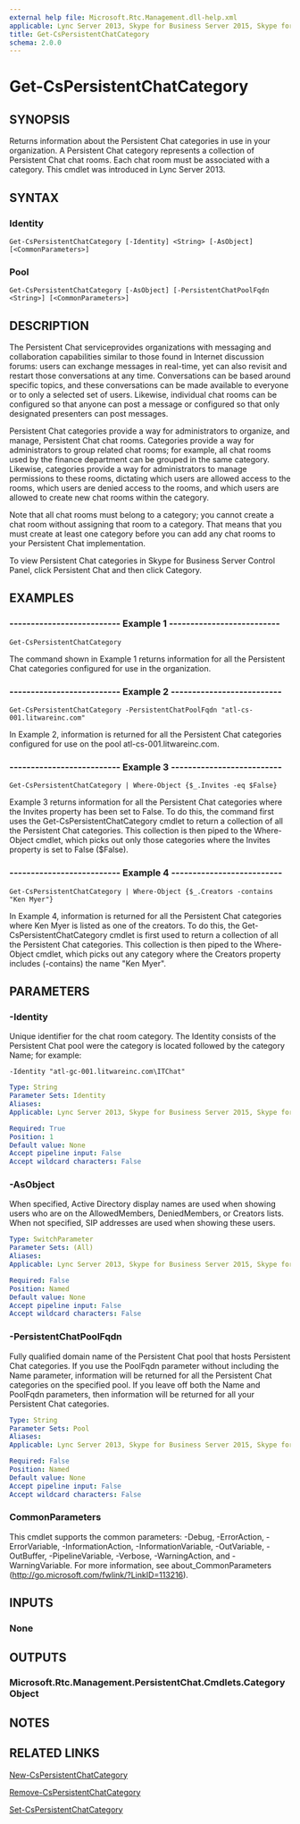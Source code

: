 ```yaml
---
external help file: Microsoft.Rtc.Management.dll-help.xml
applicable: Lync Server 2013, Skype for Business Server 2015, Skype for Business Server 2019
title: Get-CsPersistentChatCategory
schema: 2.0.0
---
```


# Get-CsPersistentChatCategory

## SYNOPSIS
Returns information about the Persistent Chat categories in use in your organization.
A Persistent Chat category represents a collection of Persistent Chat chat rooms.
Each chat room must be associated with a category.
This cmdlet was introduced in Lync Server 2013.


## SYNTAX

### Identity
```
Get-CsPersistentChatCategory [-Identity] <String> [-AsObject] [<CommonParameters>]
```

### Pool
```
Get-CsPersistentChatCategory [-AsObject] [-PersistentChatPoolFqdn <String>] [<CommonParameters>]
```

## DESCRIPTION
The Persistent Chat serviceprovides organizations with messaging and collaboration capabilities similar to those found in Internet discussion forums: users can exchange messages in real-time, yet can also revisit and restart those conversations at any time.
Conversations can be based around specific topics, and these conversations can be made available to everyone or to only a selected set of users.
Likewise, individual chat rooms can be configured so that anyone can post a message or configured so that only designated presenters can post messages.

Persistent Chat categories provide a way for administrators to organize, and manage, Persistent Chat chat rooms.
Categories provide a way for administrators to group related chat rooms; for example, all chat rooms used by the finance department can be grouped in the same category.
Likewise, categories provide a way for administrators to manage permissions to these rooms, dictating which users are allowed access to the rooms, which users are denied access to the rooms, and which users are allowed to create new chat rooms within the category.

Note that all chat rooms must belong to a category; you cannot create a chat room without assigning that room to a category.
That means that you must create at least one category before you can add any chat rooms to your Persistent Chat implementation.

To view Persistent Chat categories in Skype for Business Server Control Panel, click Persistent Chat and then click Category.



## EXAMPLES

### -------------------------- Example 1 --------------------------
```
Get-CsPersistentChatCategory
```

The command shown in Example 1 returns information for all the Persistent Chat categories configured for use in the organization.

### -------------------------- Example 2 --------------------------
```
Get-CsPersistentChatCategory -PersistentChatPoolFqdn "atl-cs-001.litwareinc.com"
```

In Example 2, information is returned for all the Persistent Chat categories configured for use on the pool atl-cs-001.litwareinc.com.

### -------------------------- Example 3 --------------------------
```
Get-CsPersistentChatCategory | Where-Object {$_.Invites -eq $False}
```

Example 3 returns information for all the Persistent Chat categories where the Invites property has been set to False.
To do this, the command first uses the Get-CsPersistentChatCategory cmdlet to return a collection of all the Persistent Chat categories.
This collection is then piped to the Where-Object cmdlet, which picks out only those categories where the Invites property is set to False ($False).

### -------------------------- Example 4 --------------------------
```
Get-CsPersistentChatCategory | Where-Object {$_.Creators -contains "Ken Myer"}
```

In Example 4, information is returned for all the Persistent Chat categories where Ken Myer is listed as one of the creators.
To do this, the Get-CsPersistentChatCategory cmdlet is first used to return a collection of all the Persistent Chat categories.
This collection is then piped to the Where-Object cmdlet, which picks out any category where the Creators property includes (-contains) the name "Ken Myer".


## PARAMETERS

### -Identity
Unique identifier for the chat room category.
The Identity consists of the Persistent Chat pool were the category is located followed by the category Name; for example:

`-Identity "atl-gc-001.litwareinc.com\ITChat"`

```yaml
Type: String
Parameter Sets: Identity
Aliases: 
Applicable: Lync Server 2013, Skype for Business Server 2015, Skype for Business Server 2019

Required: True
Position: 1
Default value: None
Accept pipeline input: False
Accept wildcard characters: False
```

### -AsObject
When specified, Active Directory display names are used when showing users who are on the AllowedMembers, DeniedMembers, or Creators lists.
When not specified, SIP addresses are used when showing these users.

```yaml
Type: SwitchParameter
Parameter Sets: (All)
Aliases: 
Applicable: Lync Server 2013, Skype for Business Server 2015, Skype for Business Server 2019

Required: False
Position: Named
Default value: None
Accept pipeline input: False
Accept wildcard characters: False
```

### -PersistentChatPoolFqdn
Fully qualified domain name of the Persistent Chat pool that hosts Persistent Chat categories.
If you use the PoolFqdn parameter without including the Name parameter, information will be returned for all the Persistent Chat categories on the specified pool.
If you leave off both the Name and PoolFqdn parameters, then information will be returned for all your Persistent Chat categories.

```yaml
Type: String
Parameter Sets: Pool
Aliases: 
Applicable: Lync Server 2013, Skype for Business Server 2015, Skype for Business Server 2019

Required: False
Position: Named
Default value: None
Accept pipeline input: False
Accept wildcard characters: False
```

### CommonParameters
This cmdlet supports the common parameters: -Debug, -ErrorAction, -ErrorVariable, -InformationAction, -InformationVariable, -OutVariable, -OutBuffer, -PipelineVariable, -Verbose, -WarningAction, and -WarningVariable. For more information, see about_CommonParameters (http://go.microsoft.com/fwlink/?LinkID=113216).

## INPUTS

### None


## OUTPUTS

### Microsoft.Rtc.Management.PersistentChat.Cmdlets.CategoryObject


## NOTES


## RELATED LINKS

[New-CsPersistentChatCategory](New-CsPersistentChatCategory.md)

[Remove-CsPersistentChatCategory](Remove-CsPersistentChatCategory.md)

[Set-CsPersistentChatCategory](Set-CsPersistentChatCategory.md)

